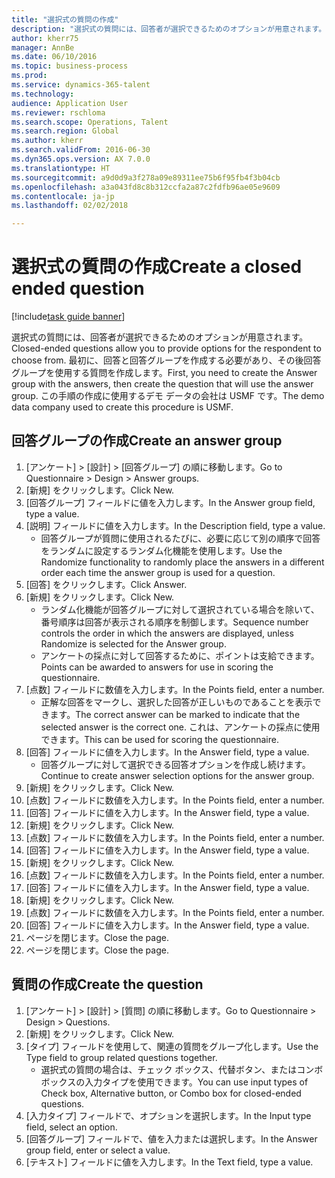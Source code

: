 ```yaml
--- 
title: "選択式の質問の作成"
description: "選択式の質問には、回答者が選択できるためのオプションが用意されます。"
author: kherr75
manager: AnnBe
ms.date: 06/10/2016
ms.topic: business-process
ms.prod: 
ms.service: dynamics-365-talent
ms.technology: 
audience: Application User
ms.reviewer: rschloma
ms.search.scope: Operations, Talent
ms.search.region: Global
ms.author: kherr
ms.search.validFrom: 2016-06-30
ms.dyn365.ops.version: AX 7.0.0
ms.translationtype: HT
ms.sourcegitcommit: a9d0d9a3f278a09e89311ee75b6f95fb4f3b04cb
ms.openlocfilehash: a3a043fd8c8b312ccfa2a87c2fdfb96ae05e9609
ms.contentlocale: ja-jp
ms.lasthandoff: 02/02/2018

---
```

# <a name="create-a-closed-ended-question"></a><span data-ttu-id="1759b-103">選択式の質問の作成</span><span class="sxs-lookup"><span data-stu-id="1759b-103">Create a closed ended question</span></span>

[!include[task guide banner](../../includes/task-guide-banner.md)]

<span data-ttu-id="1759b-104">選択式の質問には、回答者が選択できるためのオプションが用意されます。</span><span class="sxs-lookup"><span data-stu-id="1759b-104">Closed-ended questions allow you to provide options for the respondent to choose from.</span></span> <span data-ttu-id="1759b-105">最初に、回答と回答グループを作成する必要があり、その後回答グループを使用する質問を作成します。</span><span class="sxs-lookup"><span data-stu-id="1759b-105">First, you need to create the Answer group with the answers, then create the question that will use the answer group.</span></span> <span data-ttu-id="1759b-106">この手順の作成に使用するデモ データの会社は USMF です。</span><span class="sxs-lookup"><span data-stu-id="1759b-106">The demo data company used to create this procedure is USMF.</span></span>


## <a name="create-an-answer-group"></a><span data-ttu-id="1759b-107">回答グループの作成</span><span class="sxs-lookup"><span data-stu-id="1759b-107">Create an answer group</span></span>
1. <span data-ttu-id="1759b-108">[アンケート] > [設計] > [回答グループ] の順に移動します。</span><span class="sxs-lookup"><span data-stu-id="1759b-108">Go to Questionnaire > Design > Answer groups.</span></span>
2. <span data-ttu-id="1759b-109">[新規] をクリックします。</span><span class="sxs-lookup"><span data-stu-id="1759b-109">Click New.</span></span>
3. <span data-ttu-id="1759b-110">[回答グループ] フィールドに値を入力します。</span><span class="sxs-lookup"><span data-stu-id="1759b-110">In the Answer group field, type a value.</span></span>
4. <span data-ttu-id="1759b-111">[説明] フィールドに値を入力します。</span><span class="sxs-lookup"><span data-stu-id="1759b-111">In the Description field, type a value.</span></span>
    * <span data-ttu-id="1759b-112">回答グループが質問に使用されるたびに、必要に応じて別の順序で回答をランダムに設定するランダム化機能を使用します。</span><span class="sxs-lookup"><span data-stu-id="1759b-112">Use the Randomize functionality to randomly place the answers in a different order each time the answer group is used for a question.</span></span>  
5. <span data-ttu-id="1759b-113">[回答] をクリックします。</span><span class="sxs-lookup"><span data-stu-id="1759b-113">Click Answer.</span></span>
6. <span data-ttu-id="1759b-114">[新規] をクリックします。</span><span class="sxs-lookup"><span data-stu-id="1759b-114">Click New.</span></span>
    * <span data-ttu-id="1759b-115">ランダム化機能が回答グループに対して選択されている場合を除いて、番号順序は回答が表示される順序を制御します。</span><span class="sxs-lookup"><span data-stu-id="1759b-115">Sequence number controls the order in which the answers are displayed, unless Randomize is selected for the Answer group.</span></span>  
    * <span data-ttu-id="1759b-116">アンケートの採点に対して回答するために、ポイントは支給できます。</span><span class="sxs-lookup"><span data-stu-id="1759b-116">Points can be awarded to answers for use in scoring the questionnaire.</span></span>  
7. <span data-ttu-id="1759b-117">[点数] フィールドに数値を入力します。</span><span class="sxs-lookup"><span data-stu-id="1759b-117">In the Points field, enter a number.</span></span>
    * <span data-ttu-id="1759b-118">正解な回答をマークし、選択した回答が正しいものであることを表示できます。</span><span class="sxs-lookup"><span data-stu-id="1759b-118">The correct answer can be marked to indicate that the selected answer is the correct one.</span></span> <span data-ttu-id="1759b-119">これは、アンケートの採点に使用できます。</span><span class="sxs-lookup"><span data-stu-id="1759b-119">This can be used for scoring the questionnaire.</span></span>  
8. <span data-ttu-id="1759b-120">[回答] フィールドに値を入力します。</span><span class="sxs-lookup"><span data-stu-id="1759b-120">In the Answer field, type a value.</span></span>
    * <span data-ttu-id="1759b-121">回答グループに対して選択できる回答オプションを作成し続けます。</span><span class="sxs-lookup"><span data-stu-id="1759b-121">Continue to create answer selection options for the answer group.</span></span>  
9. <span data-ttu-id="1759b-122">[新規] をクリックします。</span><span class="sxs-lookup"><span data-stu-id="1759b-122">Click New.</span></span>
10. <span data-ttu-id="1759b-123">[点数] フィールドに数値を入力します。</span><span class="sxs-lookup"><span data-stu-id="1759b-123">In the Points field, enter a number.</span></span>
11. <span data-ttu-id="1759b-124">[回答] フィールドに値を入力します。</span><span class="sxs-lookup"><span data-stu-id="1759b-124">In the Answer field, type a value.</span></span>
12. <span data-ttu-id="1759b-125">[新規] をクリックします。</span><span class="sxs-lookup"><span data-stu-id="1759b-125">Click New.</span></span>
13. <span data-ttu-id="1759b-126">[点数] フィールドに数値を入力します。</span><span class="sxs-lookup"><span data-stu-id="1759b-126">In the Points field, enter a number.</span></span>
14. <span data-ttu-id="1759b-127">[回答] フィールドに値を入力します。</span><span class="sxs-lookup"><span data-stu-id="1759b-127">In the Answer field, type a value.</span></span>
15. <span data-ttu-id="1759b-128">[新規] をクリックします。</span><span class="sxs-lookup"><span data-stu-id="1759b-128">Click New.</span></span>
16. <span data-ttu-id="1759b-129">[点数] フィールドに数値を入力します。</span><span class="sxs-lookup"><span data-stu-id="1759b-129">In the Points field, enter a number.</span></span>
17. <span data-ttu-id="1759b-130">[回答] フィールドに値を入力します。</span><span class="sxs-lookup"><span data-stu-id="1759b-130">In the Answer field, type a value.</span></span>
18. <span data-ttu-id="1759b-131">[新規] をクリックします。</span><span class="sxs-lookup"><span data-stu-id="1759b-131">Click New.</span></span>
19. <span data-ttu-id="1759b-132">[点数] フィールドに数値を入力します。</span><span class="sxs-lookup"><span data-stu-id="1759b-132">In the Points field, enter a number.</span></span>
20. <span data-ttu-id="1759b-133">[回答] フィールドに値を入力します。</span><span class="sxs-lookup"><span data-stu-id="1759b-133">In the Answer field, type a value.</span></span>
21. <span data-ttu-id="1759b-134">ページを閉じます。</span><span class="sxs-lookup"><span data-stu-id="1759b-134">Close the page.</span></span>
22. <span data-ttu-id="1759b-135">ページを閉じます。</span><span class="sxs-lookup"><span data-stu-id="1759b-135">Close the page.</span></span>

## <a name="create-the-question"></a><span data-ttu-id="1759b-136">質問の作成</span><span class="sxs-lookup"><span data-stu-id="1759b-136">Create the question</span></span>
1. <span data-ttu-id="1759b-137">[アンケート] > [設計] > [質問] の順に移動します。</span><span class="sxs-lookup"><span data-stu-id="1759b-137">Go to Questionnaire > Design > Questions.</span></span>
2. <span data-ttu-id="1759b-138">[新規] をクリックします。</span><span class="sxs-lookup"><span data-stu-id="1759b-138">Click New.</span></span>
3. <span data-ttu-id="1759b-139">[タイプ] フィールドを使用して、関連の質問をグループ化します。</span><span class="sxs-lookup"><span data-stu-id="1759b-139">Use the Type field to group related questions together.</span></span>
    * <span data-ttu-id="1759b-140">選択式の質問の場合は、チェック ボックス、代替ボタン、またはコンボ ボックスの入力タイプを使用できます。</span><span class="sxs-lookup"><span data-stu-id="1759b-140">You can use input types of Check box, Alternative button, or Combo box for closed-ended questions.</span></span>  
4. <span data-ttu-id="1759b-141">[入力タイプ] フィールドで、オプションを選択します。</span><span class="sxs-lookup"><span data-stu-id="1759b-141">In the Input type field, select an option.</span></span>
5. <span data-ttu-id="1759b-142">[回答グループ] フィールドで、値を入力または選択します。</span><span class="sxs-lookup"><span data-stu-id="1759b-142">In the Answer group field, enter or select a value.</span></span>
6. <span data-ttu-id="1759b-143">[テキスト] フィールドに値を入力します。</span><span class="sxs-lookup"><span data-stu-id="1759b-143">In the Text field, type a value.</span></span>


